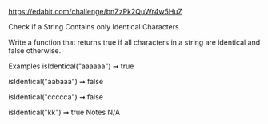 https://edabit.com/challenge/bnZzPk2QuWr4w5HuZ

Check if a String Contains only Identical Characters

Write a function that returns true if all characters in a string are identical and false otherwise.

Examples
isIdentical("aaaaaa") ➞ true

isIdentical("aabaaa") ➞ false

isIdentical("ccccca") ➞ false

isIdentical("kk") ➞ true
Notes
N/A